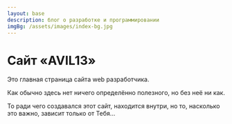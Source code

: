 ```yaml
---
layout: base
description: блог о разработке и программировании
imgBg: /assets/images/index-bg.jpg
---
```


# Сайт «AVIL13»

Это главная страница сайта web разработчика.

Как обычно здесь нет ничего определённо полезного, но без неё ни как.

То ради чего создавался этот сайт, находится внутри, но то, насколько это важно, зависит только от Тебя…
